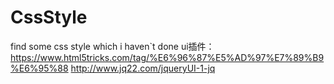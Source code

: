# CssStyle
find some css style which i haven`t done
ui插件：
https://www.html5tricks.com/tag/%E6%96%87%E5%AD%97%E7%89%B9%E6%95%88
http://www.jq22.com/jqueryUI-1-jq